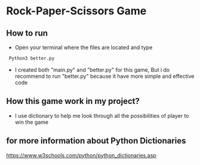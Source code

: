 # Rock-Paper-Scissors Game



 ## How to run

 - Open your terminal where the files are located and type
 ```bash
  Python3 better.py
```
 - I created both "main.py" and "better.py" for this game, But i do recommend to run "better.py" because it have more simple and effective code


## How this game work in my project?
- I use dictionary to help me look through all the possibilities of player to win the game 





 

 


## for more information about Python Dictionaries 

https://www.w3schools.com/python/python_dictionaries.asp

